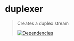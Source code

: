 # duplexer

> Creates a duplex stream
>
> [![Dependencies][david-image]][david-url]

[david-image]: http://img.shields.io/david/nuintun/duplexer.svg?style=flat-square
[david-url]: https://david-dm.org/nuintun/duplexer
